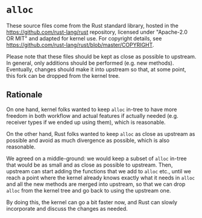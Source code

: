 # `alloc`

These source files come from the Rust standard library, hosted in
the https://github.com/rust-lang/rust repository, licensed under
"Apache-2.0 OR MIT" and adapted for kernel use. For copyright details,
see https://github.com/rust-lang/rust/blob/master/COPYRIGHT.

Please note that these files should be kept as close as possible to
upstream. In general, only additions should be performed (e.g. new
methods). Eventually, changes should make it into upstream so that,
at some point, this fork can be dropped from the kernel tree.


## Rationale

On one hand, kernel folks wanted to keep `alloc` in-tree to have more
freedom in both workflow and actual features if actually needed
(e.g. receiver types if we ended up using them), which is reasonable.

On the other hand, Rust folks wanted to keep `alloc` as close as
upstream as possible and avoid as much divergence as possible, which
is also reasonable.

We agreed on a middle-ground: we would keep a subset of `alloc`
in-tree that would be as small and as close as possible to upstream.
Then, upstream can start adding the functions that we add to `alloc`
etc., until we reach a point where the kernel already knows exactly
what it needs in `alloc` and all the new methods are merged into
upstream, so that we can drop `alloc` from the kernel tree and go back
to using the upstream one.

By doing this, the kernel can go a bit faster now, and Rust can
slowly incorporate and discuss the changes as needed.
